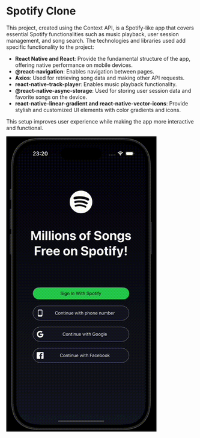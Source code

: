 <h1>Spotify Clone</h1>

This project, created using the Context API, is a Spotify-like app that covers essential Spotify functionalities such as music playback, user session management, and song search. The technologies and libraries used add specific functionality to the project:

- **React Native and React**: Provide the fundamental structure of the app, offering native performance on mobile devices.
- **@react-navigation**: Enables navigation between pages.
- **Axios**: Used for retrieving song data and making other API requests.
- **react-native-track-player**: Enables music playback functionality.
- **@react-native-async-storage**: Used for storing user session data and favorite songs on the device.
- **react-native-linear-gradient and react-native-vector-icons**: Provide stylish and customized UI elements with color gradients and icons.

This setup improves user experience while making the app more interactive and functional.

![](Spotify.gif)